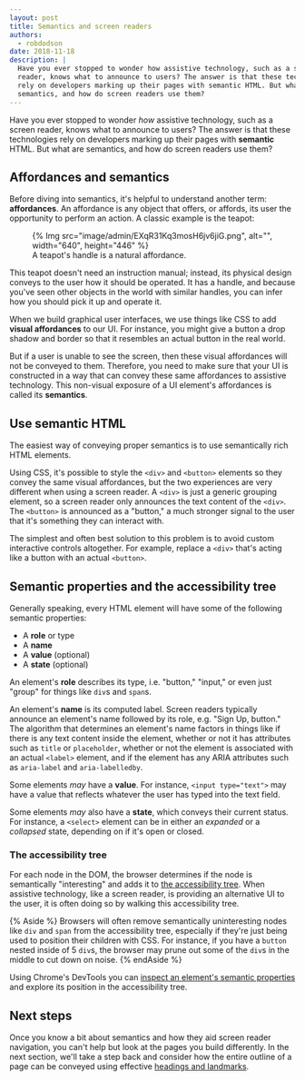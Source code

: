 ```yaml
---
layout: post
title: Semantics and screen readers
authors:
  - robdodson
date: 2018-11-18
description: |
  Have you ever stopped to wonder how assistive technology, such as a screen
  reader, knows what to announce to users? The answer is that these technologies
  rely on developers marking up their pages with semantic HTML. But what are
  semantics, and how do screen readers use them?
---
```


Have you ever stopped to wonder _how_ assistive technology, such as a screen
reader, knows what to announce to users? The answer is that these technologies
rely on developers marking up their pages with **semantic** HTML. But what are
semantics, and how do screen readers use them?

## Affordances and semantics

Before diving into semantics, it's helpful to understand another term:
**affordances**. An affordance is any object that offers, or affords, its user
the opportunity to perform an action. A classic example is the teapot:

<figure>
  {% Img src="image/admin/EXqR31Kq3mosH6jv6jiG.png", alt="", width="640", height="446" %}
  <figcaption>
    A teapot's handle is a natural affordance.
  </figcaption>
</figure>

This teapot doesn't need an instruction manual; instead, its physical design
conveys to the user how it should be operated. It has a handle, and because
you've seen other objects in the world with similar handles, you can infer how
you should pick it up and operate it.

When we build graphical user interfaces, we use things like CSS to add **visual
affordances** to our UI. For instance, you might give a button a drop shadow and
border so that it resembles an actual button in the real world.

But if a user is unable to see the screen, then these visual affordances will
not be conveyed to them. Therefore, you need to make sure that your UI is
constructed in a way that can convey these same affordances to assistive
technology. This non-visual exposure of a UI element's affordances is called
its **semantics**.

## Use semantic HTML

The easiest way of conveying proper semantics is to use semantically rich HTML
elements.

Using CSS, it's possible
to style the `<div>` and `<button>` elements so they convey the same visual affordances,
but the two experiences are very different when using a screen reader.
A `<div>` is just a generic grouping element,
so a screen reader only announces the text content of the `<div>`.
The `<button>` is announced as a "button,"
a much stronger signal to the user that it's something they can interact with.

The simplest
and often best solution to this problem
is to avoid custom interactive controls altogether.
For example, replace a `<div>` that's acting like a button
with an actual `<button>`.

## Semantic properties and the accessibility tree

Generally speaking, every HTML element will have some of the following semantic
properties:

- A **role** or type
- A **name**
- A **value** (optional)
- A **state** (optional)

An element's **role** describes its type, i.e. "button," "input," or even just
"group" for things like `div`s and `span`s.

An element's **name** is its computed label. Screen readers typically announce
an element's name followed by its role, e.g. "Sign Up, button." The algorithm
that determines an element's name factors in things like if there is any text
content inside the element, whether or not it has attributes such as `title`
or `placeholder`, whether or not the element is associated with an actual
`<label>` element, and if the element has any ARIA attributes such as
`aria-label` and `aria-labelledby`.

Some elements _may_ have a **value**. For instance, `<input type="text">` may
have a value that reflects whatever the user has typed into the text field.

Some elements _may_ also have a **state**, which conveys their current status.
For instance, a `<select>` element can be in either an _expanded_ or a
_collapsed_ state, depending on if it's open or closed.

### The accessibility tree

For each node in the DOM, the browser determines if the
node is semantically "interesting" and adds it to [the accessibility
tree](/the-accessibility-tree/).
When assistive technology, like a screen reader, is providing an alternative UI
to the user, it is often doing so by walking this accessibility tree.

{% Aside %}
Browsers will often remove semantically uninteresting nodes like `div` and
`span` from the accessibility tree, especially if they're just being used to
position their children with CSS. For instance, if you have a `button` nested
inside of 5 `div`s, the browser may prune out some of the `div`s in the middle
to cut down on noise.
{% endAside %}

Using Chrome's DevTools you can [inspect an element's semantic
properties](https://developer.chrome.com/docs/devtools/accessibility/reference/#pane)
and explore its position in the accessibility tree.

## Next steps

Once you know a bit about semantics and how they aid screen reader navigation,
you can't help but look at the pages you build differently. In the next section,
we'll take a step back and consider how the entire outline of a page can be
conveyed using effective [headings and landmarks](/headings-and-landmarks/).
